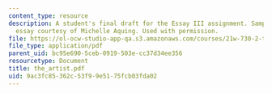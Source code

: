 ```yaml
---
content_type: resource
description: A student's final draft for the Essay III assignment. Sample student
  essay courtesy of Michelle Aquing. Used with permission.
file: https://ol-ocw-studio-app-qa.s3.amazonaws.com/courses/21w-730-2-the-creative-spark-fall-2004/9ac3fc85362c53f99e5175fcb03fda02_the_artist.pdf
file_type: application/pdf
parent_uid: bc95e690-5ceb-0919-503e-cc37d34ee356
resourcetype: Document
title: the_artist.pdf
uid: 9ac3fc85-362c-53f9-9e51-75fcb03fda02
---
```

